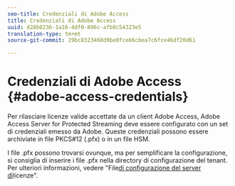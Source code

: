 ```yaml
---
seo-title: Credenziali di Adobe Access
title: Credenziali di Adobe Access
uuid: d28b0236-1a16-4df0-896c-afb0c54323e5
translation-type: tm+mt
source-git-commit: 29bc8323460d9be0fce66cbea7c6fce46df20d61

---
```



# Credenziali di Adobe Access {#adobe-access-credentials}

Per rilasciare licenze valide accettate da un client Adobe Access, Adobe Access Server for Protected Streaming deve essere configurato con un set di credenziali emesso da Adobe. Queste credenziali possono essere archiviate in file PKCS#12 (.pfx) o in un file HSM.

I file .pfx possono trovarsi ovunque, ma per semplificare la configurazione, si consiglia di inserire i file .pfx nella directory di configurazione del tenant. Per ulteriori informazioni, vedere &quot;File[di configurazione del server di](../../aaxs-protected-streaming/aaxs-license-server-config-files/aaxs-configuration-directory-structure.md)licenze&quot;.